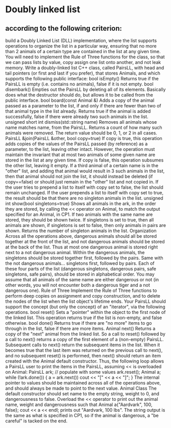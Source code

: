 # Doubly linked list
## according to the following criterion:

build a Doubly Linked List (DLL) implementation,
where the list supports operations to organize the list in a particular way,
ensuring that no more than 2 animals of a certain type are contained in the list at
any given time. You will need to implement the Rule of Three functions for the
class, so that we can pass lists by value, copy assign one list onto another, and not
leak memory.
Write a doubly-linked list C++ class, called PairsLL, with head and tail pointers (or
first and last if you prefer), that stores Animals, and which supports the following
public interface:
bool isEmpty()
Returns true if the PairsLL is empty (i.e. contains no animals), false if it is not
empty.
bool disembark()
Empties out the PairsLL by deleting all of its elements. Basically does what the
destructor should do, but allows it to be called from the public interface.
bool board(const Animal &)
Adds a copy of the animal passed as a parameter to the list, if and only if there
are fewer than two of that animal type in the list already. Returns true if the
animal is added successfully, false if there were already two such animals in the
list.
unsigned short int dismiss(std::string name)
Removes all animals whose name matches name, from the PairsLL. Returns a
count of how many such animals were removed. The return value should be 0, 1,
or 2 in all cases.
PairsLL &join(PairsLL &other, bool copy=true)
If copy is true, this operation adds copies of the values of the PairsLL passed (by
reference) as a parameter, to the list, leaving other intact. However, the operation
must maintain the invariant that at most two animals of some given name are
stored in the list at any given time. If copy is false, this operation subsumes the
other list, leaving it empty. If a third animal of a certain name is in the "other" list,
and adding that animal would result in 3 such animals in the list, then that animal
should not join the list, it should instead be deleted (if copy==false) or should just
remain in the "other" list and not copied in.
If the user tries to prepend a list to itself with copy set to false, the list should
remain unchanged. If the user prepends a list to itself with copy set to true, the
result should be that there are no singleton animals in the list.
unsigned int show(bool singletons=true)
Shows all animals in the ark, in the order they are stored, by calling the <<
operator on Animal, to match the output specified for an Animal, in CP1. If two
animals with the same name are stored, they should be shown twice. If singletons
is set to true, then all animals are shown, if singletons is set to false, then only
animals in pairs are shown. Returns the number of singleton animals in the list.
Organization
Across all the operations above, dangerous animals should all be stored together
at the front of the list, and not dangerous animals should be stored at the back of
the list. Thus at most one dangerous animal is stored right next to a not
dangerous animal. Within the dangerous animals, the singletons should be stored
together first, followed by the pairs. Same with the not dangerous animals...
singletons first, followed by pairs. Each of these four parts of the list (dangerous
singletons, dangerous pairs, safe singletons, safe pairs), should be stored in
alphabetical order. You may assume that all animals of the same name are either
dangerous or not (in other words, you will not encounter both a dangerous tiger
and a not dangerous one).
Rule of Three
Implement the Rule of Three functions to perform deep copies on assignment
and copy construction, and to delete the nodes of the list when the list object's
lifetime ends.
Your PairsLL should support the concept (but only the concept) of an "iterator",
via the following operations.
bool reset()
Sets a "pointer" within the object to the first node of the linked list. This
operation returns true if the list is non-empty, and false otherwise.
bool done()
Returns true if there are "no more" items to go through in the list, false if there
are more items.
Animal next()
Returns a copy of the "next" animal from the linked list. So a call to reset()
followed by a call to next() returns a copy of the first element of a (non-empty)
PairsLL. Subsequent calls to next() return the subsequent items in the list. When
it becomes true that the last item was returned on the previous call to next(), and
no subsequent reset() is performed, then next() should return an item created
with the Animal default constructor.
Thus, the following loop allows a PairsLL user to print the items in the PairsLL,
assuming << is overloaded on Animal:
PairsLL ark;
// populate with some values
ark.reset();
Animal a;
while (!ark.done()) {
a = ark.next())
cout << "[" << a << "]";
}
The internal pointer to values should be maintained across all of the operations
above, and should always be made to point to the next value.
Animal Class
The default constructor should set name to the empty string, weight to 0, and
dangerousness to false. Overload the << operator to print out the animal name,
weight and dangerousness such that Animal a{"Aardvark", 100, false}; cout << a
<< endl; prints out "Aardvark, 100 lbs". The string output is the same as what is
specified in CP1, so if the animal is dangerous, a "be careful" is tacked on the
end.